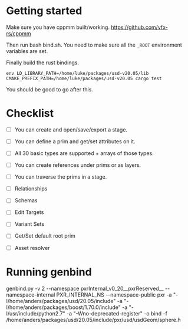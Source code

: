 # Getting started

Make sure you have cppmm built/working.
https://github.com/vfx-rs/cppmm

Then run bash bind.sh. You need to make sure all the ```_ROOT``` environment variables are set.

Finally build the rust bindings.

```
env LD_LIBRARY_PATH=/home/luke/packages/usd-v20.05/lib CMAKE_PREFIX_PATH=/home/luke/packages/usd-v20.05 cargo test
```

You should be good to go after this.

# Checklist
- [ ] You can create and open/save/export a stage.
- [ ] You can define a prim and get/set attributes on it.
- [ ] All 30 basic types are supported + arrays of those types.
- [ ] You can create references under prims or as layers.
- [ ] You can traverse the prims in a stage.

- [ ] Relationships
- [ ] Schemas
- [ ] Edit Targets
- [ ] Variant Sets
- [ ] Get/Set default root prim
- [ ] Asset resolver

# Running genbind
genbind.py  -v 2 --namespace pxrInternal_v0_20__pxrReserved__ --namespace-internal PXR_INTERNAL_NS --namespace-public pxr -a "-I/home/anders/packages/usd/20.05/include" -a "-I/home/anders/packages/boost/1.70.0/include" -a "-I/usr/include/python2.7" -a "-Wno-deprecated-register" -o bind -f /home/anders/packages/usd/20.05/include/pxr/usd/usdGeom/sphere.h

